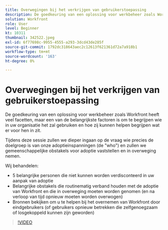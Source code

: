 ```yaml
---
title: Overwegingen bij het verkrijgen van gebruikerstoepassing
description: De goedkeuring van een oplossing voor werkbeheer zoals Workfront heeft veel facetten, maar een van de belangrijkste factoren is om te begrijpen wie in uw organisatie het zal gebruiken.
solution: Workfront
role: User
level: Beginner
kt: 10311
thumbnail: 342522.jpeg
exl-id: 6f77698c-9955-4555-a293-3dcd43de285f
source-git-commit: 1792dc318643aec2c12613f621361d72a7a918b1
workflow-type: tm+mt
source-wordcount: '163'
ht-degree: 0%

---
```


# Overwegingen bij het verkrijgen van gebruikerstoepassing

De goedkeuring van een oplossing voor werkbeheer zoals Workfront heeft veel facetten, maar een van de belangrijkste factoren is om te begrijpen wie in uw organisatie het zal gebruiken en hoe zij kunnen helpen begrijpen wat er voor hen in zit.

Tijdens deze sessie zullen we dieper ingaan op de vraag wie precies de doelgroep is van onze adoptieinspanningen (de &quot;who&quot;) en zullen we gemeenschappelijke obstakels voor adoptie vaststellen en in overweging nemen.

Wij behandelen:

* 5 belangrijke personen die niet kunnen worden verdisconteerd in uw aanpak van adoptie
* Belangrijke obstakels die routinematig verband houden met de adoptie van Workfront en die in overweging moeten worden genomen (en na verloop van tijd opnieuw moeten worden overwogen)
* Bronnen bekijken om u te helpen bij het overnemen van Workfront door eindgebruikers (of gebruikers opnieuw betrekken die zelfgenoegzaam of losgekoppeld kunnen zijn geworden)

>[!VIDEO](https://video.tv.adobe.com/v/342522/?quality=12&learn=on)

